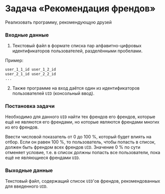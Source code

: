 # Задача «Рекомендация френдов»

Реализовать программу, рекомендующую друзей

### Входные данные

1. Текстовый файл в формате списка пар алфавитно-цифровых идентификаторов
   пользователей, разделёнными пробелами.

Пример:

```bash
user_1_1_id user_1_2_id
user_2_1_id user_2_2_id
...
```

2. Также программе на вход даётся один из идентификаторов пользователей
   `UID` (консольный ввод).

### Постановка задачи

Необходимо для данного `UID` найти тех френдов его френдов, которые ещё
не являются его френдами, но которые являются френдами многих из его
френдов.

Ввести числовой показатель от 0 до 100 %, который будет влиять на отбор.
Если он равен 100 %, то пользователь, чтобы попасть в список, должен быть
френдом всех френдов `UID`. Значение 0 % по сути отменяет условие, т.е.
в список должны попасть все пользователи, пока ещё не являющиеся френдами
`UID`.

### Выходные данные

Текстовый файл, содержащий список `UID`'ов френдов, рекомендованных для
введенного `UID`.

